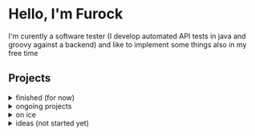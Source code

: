 # Hello, I'm Furock

I'm curently a software tester (I develop automated API tests in java and groovy against a backend) and like to implement some things also in my free time

## Projects

<!-- project structure 
  **🧰 Technologies**    

  **🎯 Motivation**  
  
  **📜 Explanation**    
  
  **🚀 Further Potential**  
-->

<details> <summary>finished (for now)</summary>

    In every project there could still be added a release package (and versioning) but for now they're finished and usable (maybe still have to be built)

	<details> 
		<summary>AutoClicker</summary>
		Repository: https://github.com/Furock/AutoClicker
		  
		**🧰 Technologies**    
		Java, swing for ui, Gradle, vscode
			
		**🎯 Motivation**  
		I liked clicker games and there this automation makes sense. Besides a friend of mine complained, that her downloaded autoclicker is not good enough
		    
		**📜 Explanation**
		It has a minimal UI (photo is coming), and it's more for technical users than non-technical users:
		You can set the time between pressing the click button and releasing it and the waited time between two clicks. 
		The Background: Everyone has different hardware and it's difficult to guarantee x clicks per second. Instead you can control finer settings and also use an integrated test how many clicks per seconds there are 
		  
		**🚀 Further Potential**
		* better UI
		* using C/C++ for better performance
		* make clicks/s settable
		* ...
	</details>
 <details> 
  <summary>[FileServer](https://github.com/Furock/FileServer)</summary>
  Test
</details>
</details>
<details> <summary>ongoing projects</summary>

* <details> <summary>[AutoClicker](https://github.com/Furock/AutoClicker) - just release package missing</summary>

</details>
<details> <summary>on ice</summary>
  
</details>
<details> <summary>ideas (not started yet)</summary>



</details>
<!--
**Furock/Furock** is a ✨ _special_ ✨ repository because its `README.md` (this file) appears on your GitHub profile.

Here are some ideas to get you started:

- 🔭 I’m currently working on ...
- 🌱 I’m currently learning ...
- 👯 I’m looking to collaborate on ...
- 🤔 I’m looking for help with ...
- 💬 Ask me about ...
- 📫 How to reach me: ...
- 😄 Pronouns: ...
- ⚡ Fun fact: ...
-->
